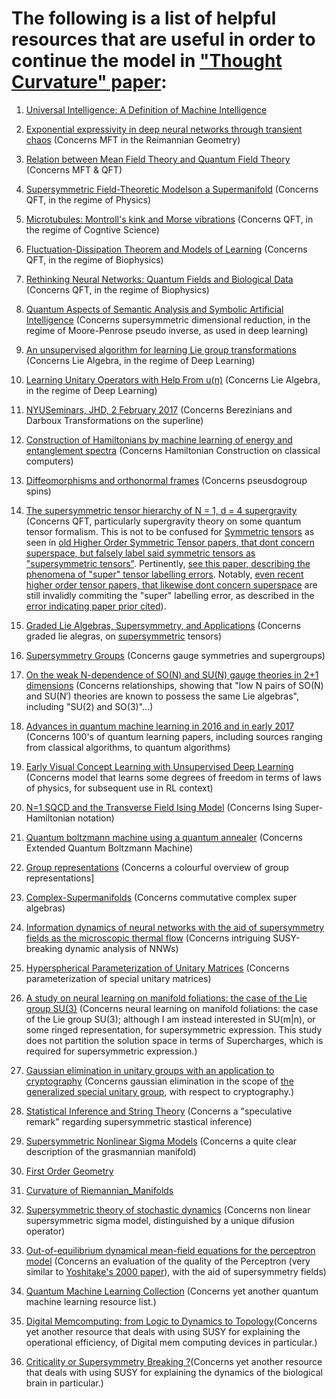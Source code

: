The following is a list of helpful resources that are useful in order to continue the model in ["Thought Curvature" paper](https://www.researchgate.net/publication/316586028_Thought_Curvature_An_underivative_hypothesis):
=======

1. [Universal Intelligence: A Definition of Machine Intelligence](https://arxiv.org/abs/0712.3329)

2. [Exponential expressivity in deep neural networks through transient chaos](https://arxiv.org/pdf/1606.05340v2.pdf) (Concerns MFT in the Reimannian Geometry)

3. [Relation between Mean Field Theory and Quantum Field Theory](https://physics.stackexchange.com/questions/300473/relation-between-mean-field-theory-and-renormalization-method) (Concerns MFT & QFT)

4. [Supersymmetric Field-Theoretic Modelson a Supermanifold](https://arxiv.org/pdf/hep-th/0212038.pdf) (Concerns QFT, in the regime of Physics)

5. [Microtubules: Montroll's kink and Morse vibrations](https://arxiv.org/abs/cond-mat/9606109) (Concerns QFT, in the regime of Cogntive Science)

6. [Fluctuation-Dissipation Theorem and Models of Learning](https://pdfs.semanticscholar.org/d839/6486c3206fb8dce0ccd19a43e01ce8abd866.pdf) (Concerns QFT, in the regime of Biophysics)

7. [Rethinking Neural Networks: Quantum Fields and Biological Data](https://books.google.com.jm/books?id=L7NQAwAAQBAJ&pg=PA173&lpg=PA173&dq=neural+network+quantum+field+treatments&source=bl&ots=FoXErEu35R&sig=7YKMR_TmscbMT-FQhEiZlwAZXq4&hl=en&sa=X&ved=0ahUKEwjRz-2mt5XWAhWHMyYKHcwGBZwQ6AEIPDAD#v=onepage&q&f=false) (Concerns QFT, in the regime of Biophysics)

8. [Quantum Aspects of Semantic Analysis and Symbolic Artificial Intelligence](https://arxiv.org/abs/quant-ph/0309022) (Concerns supersymmetric dimensional reduction, in the regime of Moore-Penrose pseudo inverse, as used in deep learning)

9. [An unsupervised algorithm for learning Lie group transformations](https://arxiv.org/pdf/1001.1027v4.pdf) (Concerns Lie Algebra, in the regime of Deep Learning)

10. [Learning Unitary Operators with Help From u(n)](https://arxiv.org/pdf/1607.04903.pdf) (Concerns Lie Algebra, in the regime of Deep Learning)

11. [NYUSeminars, JHD, 2 February 2017](http://people.bath.ac.uk/masjhd/Meetings/NYUSeminars.pdf) (Concerns Berezinians and Darboux Transformations on the superline)

12. [Construction of Hamiltonians by machine learning of energy and entanglement spectra](https://arxiv.org/pdf/1705.05372.pdf) (Concerns Hamiltonian Construction on classical computers)

13. [Diffeomorphisms and orthonormal frames](https://arxiv.org/pdf/hep-th/0406213.pdf) (Concerns pseusdogroup spins)

14. [The supersymmetric tensor hierarchy of N = 1, d = 4 supergravity](https://arxiv.org/pdf/0903.0509.pdf) (Concerns QFT, particularly supergravity theory on some quantum tensor formalism. This is not to be confused for [Symmetric tensors](https://en.wikipedia.org/wiki/Symmetric_tensor) as seen in [old Higher Order Symmetric Tensor papers, that dont concern superspace, but falsely label said symmetric tensors as "supersymmetric tensors"](https://arxiv.org/pdf/1201.3424). Pertinently, [see this paper, describing the phenomena of "super" tensor labelling errors](https://arxiv.org/pdf/0802.1681). Notably, [even recent higher order tensor papers, that likewise dont concern superspace](https://arxiv.org/pdf/1410.4536.pdf) are still invalidly commiting the "super" labelling error, as described in the [error indicating paper prior cited](https://arxiv.org/pdf/0802.1681)).

15. [Graded Lie Algebras, Supersymmetry, and Applications](https://abatanasov.github.io/Files/Supersymmetry.pdf) (Concerns graded lie alegras, on [supersymmetric](https://en.wikipedia.org/wiki/Supersymmetry) tensors) 

16. [Supersymmetry Groups](http://uw.physics.wisc.edu/~himpsel/449group.pdf) (Concerns gauge symmetries and supergroups)

17. [On the weak N-dependence of SO(N) and SU(N) gauge theories in 2+1 dimensions](https://arxiv.org/pdf/1504.08126.pdf) (Concerns relationships, showing that "low N pairs of SO(N) and SU(N′) theories are known to possess the same Lie algebras", including "SU(2) and SO(3)"...)

18. [Advances in quantum machine learning in 2016 and in early 2017](http://peterwittek.com/qml-2016-17.html) (Concerns 100's of quantum learning papers, including sources ranging from classical algorithms, to quantum algorithms)

19. [Early Visual Concept Learning with Unsupervised Deep Learning](https://arxiv.org/abs/1606.05579) (Concerns model that learns some degrees of freedom in terms of laws of physics, for subsequent use in RL context)

20. [N=1 SQCD and the Transverse Field Ising Model](https://arxiv.org/abs/1104.1425) (Concerns Ising Super-Hamiltonian notation)

21. [Quantum boltzmann machine using a quantum annealer](https://www.perimeterinstitute.ca/videos/quantum-boltzmann-machine-using-quantum-annealer) (Concerns Extended Quantum Boltzmann Machine)

22. [Group representations](http://www.physics.indiana.edu/~dermisek/QFT_08/qft-II-19-2p.pdf) (Concerns a colourful overview of group representations]

23. [Complex-Supermanifolds](https://ncatlab.org/nlab/show/complex+supermanifold) (Concerns commutative complex super algebras)


24. [Information dynamics of neural networks with the aid of supersymmetry fields as the microscopic thermal flow](http://iopscience.iop.org/article/10.1088/0305-4470/33/47/306/meta) (Concerns intriguing SUSY-breaking dynamic analysis of NNWs)

25. [Hyperspherical Parameterization of Unitary Matrices](https://arxiv.org/pdf/1303.5904.pdf) (Concerns parameterization of special unitary matrices)

26. [A study on neural learning on manifold foliations: the case of the Lie group SU(3)](https://www.ncbi.nlm.nih.gov/pubmed/18085982) (Concerns neural learning on manifold foliations: the case of the Lie group SU(3); although I am instead interested in SU(m|n), or some ringed representation, for supersymmetric expression. This study does not partition the solution space in terms of Supercharges, which is required for supersymmetric expression.)

27. [Gaussian elimination in unitary groups with an application to cryptography](https://arxiv.org/pdf/1409.6136.pdf) (Concerns gaussian elimination in the scope of [the generalized special unitary group](https://en.wikipedia.org/wiki/Special_unitary_group#Generalized_special_unitary_group), with respect to cryptography.)


28. [Statistical Inference and String Theory](https://arxiv.org/pdf/1305.3621.pdf) (Concerns a "speculative remark" regarding supersymmetric stastical inference)


29. [Supersymmetric Nonlinear Sigma Models](https://arxiv.org/pdf/hep-th/0006025.pdf) (Concerns a quite clear description of the grasmannian manifold)

30. [First Order Geometry](https://press.princeton.edu/sites/default/files/inline-files/Absil_Chap3.pdf) 

31. [Curvature of Riemannian_Manifolds](https://en.wikipedia.org/wiki/Curvature_of_Riemannian_manifolds) 

32. [Supersymmetric theory of stochastic dynamics](https://en.wikipedia.org/wiki/Supersymmetric_theory_of_stochastic_dynamics) (Concerns non linear supersymmetric sigma model, distinguished by a unique difusion operator)

33. [Out-of-equilibrium dynamical mean-field equations for the perceptron model](https://arxiv.org/abs/1710.04894) (Concerns an evaluation of the quality of the Perceptron (very similar to [Yoshitake's 2000 paper](http://iopscience.iop.org/article/10.1088/0305-4470/33/47/306/meta)), with the aid of supersymmetry fields)

34. [Quantum Machine Learning Collection](https://github.com/krishnakumarsekar/awesome-quantum-machine-learning) (Concerns yet another quantum machine learning resource list.)

35. [Digital Memcomputing: from Logic to Dynamics to Topology](https://arxiv.org/abs/1903.08732)(Concerns yet another resource that deals with using SUSY for explaining the operational efficiency, of Digital mem computing devices in particular.)

36. [Criticality or Supersymmetry Breaking ?](https://arxiv.org/abs/1609.00001)(Concerns yet another resource that deals with using SUSY for explaining the dynamics of the biological brain in particular.)

